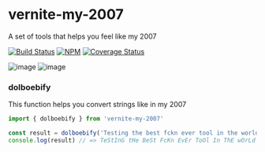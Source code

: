 # vernite-my-2007
A set of tools that helps you feel like my 2007

[![Build Status](https://travis-ci.org/isnifer/vernite-my-2007.svg?branch=master)](https://travis-ci.org/isnifer/vernite-my-2007)
[![NPM](https://badge.fury.io/js/vernite-my-2007.svg)](https://npmjs.com/package/vernite-my-2007)
[![Coverage Status](https://coveralls.io/repos/github/isnifer/vernite-my-2007/badge.svg?branch=master)](https://coveralls.io/github/isnifer/vernite-my-2007?branch=master)

![image](https://cloud.githubusercontent.com/assets/1788245/23010223/46223ab4-f42b-11e6-96e5-6ba784ebc6f3.png)
![image](https://cloud.githubusercontent.com/assets/1788245/23010034/5ef19658-f42a-11e6-8425-556e997ac3c2.png)


### dolboebify

This function helps you convert strings like in my 2007

```js
import { dolboebify } from 'vernite-my-2007'

const result = dolboebify('Testing the best fckn ever tool in the world')
console.log(result) // => TeStInG tHe BeSt FcKn EvEr ToOl In ThE wOrLd
```
